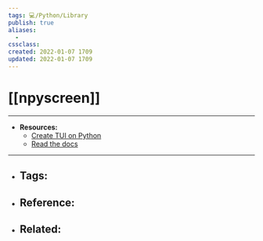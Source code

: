 ```yaml
---
tags: 💻️/Python/Library
publish: true
aliases:
  - 
cssclass: 
created: 2022-01-07 1709
updated: 2022-01-07 1709
---
```


# [[npyscreen]]

---

- **Resources:**
	- [Create TUI on Python](https://medium.com/@ValTron/create-tui-on-python-71377849879d)
	- [Read the docs](https://npyscreen.readthedocs.io/introduction.html)

---

- Tags: 
	- 
- Reference:
	- 
- Related:
	- 
